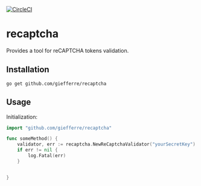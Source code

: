 [![CircleCI](https://circleci.com/gh/giefferre/recaptcha/tree/master.svg?style=svg)](https://circleci.com/gh/giefferre/recaptcha/tree/master)

# recaptcha

Provides a tool for reCAPTCHA tokens validation.

## Installation

    go get github.com/giefferre/recaptcha

## Usage

Initialization:

```go
import "github.com/giefferre/recaptcha"

func someMethod() {
    validator, err := recaptcha.NewReCaptchaValidator("yourSecretKey")
    if err != nil {
        log.Fatal(err)
    }


}
```